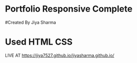 # Portfolio Responsive Complete
#Created By Jiya Sharma
# Used HTML CSS 
LIVE AT https://jiya7527.github.io/jiyasharma.github.io/
